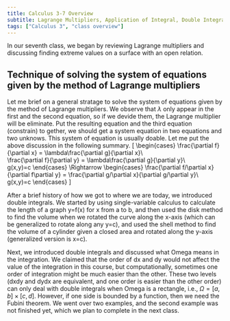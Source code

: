 ```yaml
---
title: Calculus 3-7 Overview
subtitle: Lagrange Multipliers, Application of Integral, Double Integration
tags: ["Calculus 3", "class overview"]
---
```


In our seventh class, we began by reviewing Lagrange multipliers and discussing finding extreme values on a surface with an open relation.

## Technique of solving the system of equations given by the method of Lagrange multipliers
Let me brief on a general stratage to solve the system of equations given by the method of Lagrange multipliers. We observe that $\lambda$ only appear in the first and the second equation, so if we devide them, the Lagrange multiplier will be eliminate. Put the resulting equation and the third equation (constrain) to gether, we should get a system equation in two equations and two unknows. This system of equation is usually doable. Let me put the above discussion in the following summary.
\[
\begin{cases}
\frac{\partial f}{\partial x} = \lambda\frac{\partial g}{\partial x}\\\
\frac{\partial f}{\partial y} = \lambda\frac{\partial g}{\partial y}\\\
g(x,y)=c
\end{cases}
\Rightarrow
\begin{cases}
\frac{\partial f/\partial x}{\partial f\partial y} = \frac{\partial g/\partial x}{\partial g/\partial y}\\\
g(x,y)=c
\end{cases}
\]

After a brief history of how we got to where we are today, we introduced double integrals. We started by using single-variable calculus to calculate the length of a graph y=f(x) for x from a to b, and then used the disk method to find the volume when we rotated the curve along the x-axis (which can be generalized to rotate along any y=c), and used the shell method to find the volume of a cylinder given a closed area and rotated along the y-axis (generalized version is x=c).

Next, we introduced double integrals and discussed what Omega means in the integration. We claimed that the order of dx and dy would not affect the value of the integration in this course, but computationally, sometimes one order of integration might be much easier than the other. These two levels (dxdy and dydx are equivalent, and one order is easier than the other order) can only deal with double integrals when Omega is a rectangle, i.e., $\Omega=[a,b]\times[c,d]$. However, if one side is bounded by a function, then we need the Fubini theorem. We went over two examples, and the second example was not finished yet, which we plan to complete in the next class.